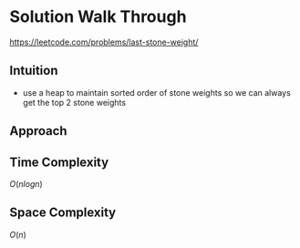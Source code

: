 # Solution Walk Through
https://leetcode.com/problems/last-stone-weight/

## Intuition
- use a heap to maintain sorted order of stone weights so we can always get the top 2 stone weights

## Approach

## Time Complexity
$O(nlogn)$

## Space Complexity
$O(n)$



